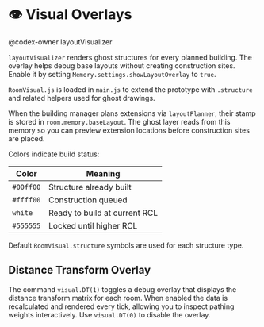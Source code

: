 # 👁️ Visual Overlays
@codex-owner layoutVisualizer

`layoutVisualizer` renders ghost structures for every planned building.
The overlay helps debug base layouts without creating construction sites.
Enable it by setting `Memory.settings.showLayoutOverlay` to `true`.

`RoomVisual.js` is loaded in `main.js` to extend the prototype with
`.structure` and related helpers used for ghost drawings.

When the building manager plans extensions via `layoutPlanner`,
their stamp is stored in `room.memory.baseLayout`. The ghost layer
reads from this memory so you can preview extension locations before
construction sites are placed.

Colors indicate build status:

| Color       | Meaning                        |
|-------------|--------------------------------|
| `#00ff00`   | Structure already built        |
| `#ffff00`   | Construction queued            |
| `white`     | Ready to build at current RCL  |
| `#555555`   | Locked until higher RCL        |

Default `RoomVisual.structure` symbols are used for each structure type.

## Distance Transform Overlay

The command `visual.DT(1)` toggles a debug overlay that displays the
distance transform matrix for each room. When enabled the data is
recalculated and rendered every tick, allowing you to inspect pathing
weights interactively. Use `visual.DT(0)` to disable the overlay.
